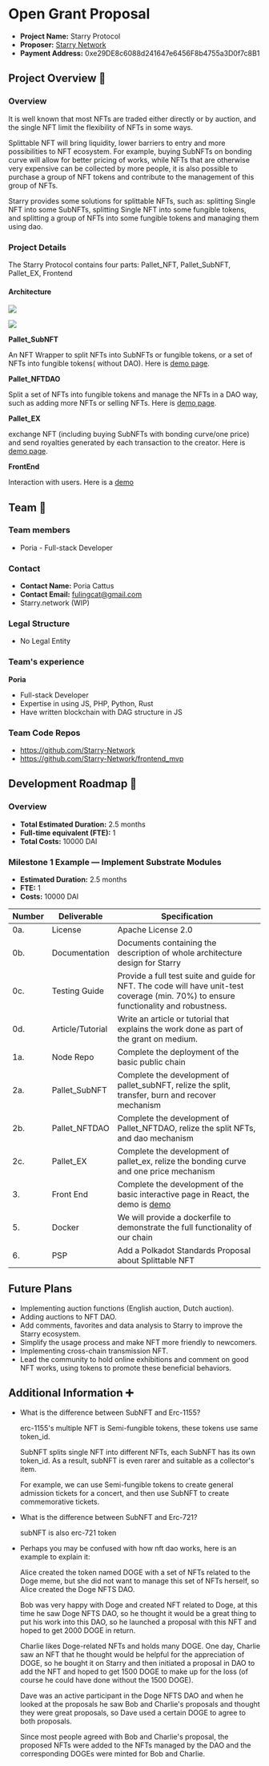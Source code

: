 # Open Grant Proposal

* **Project Name:** Starry Protocol
* **Proposer:** [Starry Network](https://github.com/Starry-Network)
* **Payment Address:** 0xe29DE8c6088d241647e6456F8b4755a3D0f7c8B1

## Project Overview :page_facing_up: 
### Overview

It is well known that most NFTs are traded either directly or by auction, and the single NFT limit the flexibility of NFTs in some ways.

Splittable NFT will bring liquidity, lower barriers to entry and more possibilities to NFT ecosystem. For example, buying SubNFTs on bonding curve will allow for better pricing of works, while NFTs that are otherwise very expensive can be collected by more people, it is also possible to purchase a group of NFT tokens and contribute to the management of this group of NFTs.

Starry provides some solutions for splittable NFTs, such as: splitting Single NFT into some SubNFTs, splitting Single NFT into some fungible tokens, and splitting a group of NFTs into some fungible tokens and managing them using dao.

### Project Details 
The Starry Protocol contains four parts: Pallet_NFT, Pallet_SubNFT, Pallet_EX, Frontend

#### Architecture



![](https://github.com/Starry-Network/frontend_mvp/raw/main/public/images/architecture.png)



![](https://github.com/Starry-Network/frontend_mvp/raw/main/public/images/nft_dao.png)

**Pallet_SubNFT**

An NFT Wrapper to split NFTs into SubNFTs or fungible tokens, or a set of NFTs into fungible tokens( without DAO). Here is [demo page](https://friendly-mclean-d455eb.netlify.app/#/splitNFT).

**Pallet_NFTDAO**

Split a set of NFTs into fungible tokens and manage the NFTs in a DAO way, such as adding more NFTs or selling NFTs. Here is [demo page](https://friendly-mclean-d455eb.netlify.app/#/dao/0).

**Pallet_EX**

exchange NFT (including buying SubNFTs with bonding curve/one price) and send royalties generated by each transaction to the creator. Here is [demo page](https://friendly-mclean-d455eb.netlify.app/#/nft/1).

**FrontEnd**

Interaction with users. Here is a  [demo](https://friendly-mclean-d455eb.netlify.app/#/)

## Team :busts_in_silhouette:

### Team members
* Poria - Full-stack Developer

### Contact
* **Contact Name:** Poria Cattus
* **Contact Email:** fulingcat@gmail.com
* Starry.network (WIP)

### Legal Structure 
* No Legal Entity

### Team's experience
**Poria**

- Full-stack Developer
- Expertise in using JS, PHP, Python, Rust
- Have written blockchain with DAG structure in JS

### Team Code Repos
* https://github.com/Starry-Network
* https://github.com/Starry-Network/frontend_mvp

## Development Roadmap :nut_and_bolt: 

### Overview
* **Total Estimated Duration:** 2.5 months
* **Full-time equivalent (FTE):**  1
* **Total Costs:** 10000 DAI

### Milestone 1 Example — Implement Substrate Modules 
* **Estimated Duration:** 2.5 months
* **FTE:**  1
* **Costs:** 10000 DAI

| Number | Deliverable | Specification |
| ------------- | ------------- | ------------- |
| 0a. | License | Apache License 2.0 |
| 0b. | Documentation | Documents containing the description of whole architecture design for Starry |
| 0c. | Testing Guide | Provide a full test suite and guide for NFT. The code will have unit-test coverage (min. 70%) to ensure functionality and robustness. |
| 0d. | Article/Tutorial | Write an article or tutorial that explains the work done as part of the grant on medium. |
| 1a. | Node Repo | Complete the deployment of the basic public chain |
| 2a. | Pallet_SubNFT | Complete the development of pallet_subNFT, relize the split, transfer, burn and recover mechanism|
| 2b. | Pallet_NFTDAO | Complete the development of Pallet_NFTDAO, relize the split NFTs, and dao mechanism|
| 2c. | Pallet_EX | Complete the development of pallet_ex, relize the bonding curve and one price mechanism|
| 3. | Front End | Complete the development of the basic interactive page in React, the demo is [demo](https://friendly-mclean-d455eb.netlify.app/#/) |
| 5. | Docker | We will provide a dockerfile to demonstrate the full functionality of our chain |
| 6. | PSP | Add a Polkadot Standards Proposal about Splittable NFT |


## Future Plans
- Implementing auction functions (English auction, Dutch auction).
- Adding auctions to NFT DAO.
- Add comments, favorites and data analysis to Starry to improve the Starry ecosystem.
- Simplify the usage process and make NFT more friendly to newcomers.
- Implementing cross-chain transmission NFT.
- Lead the community to hold online exhibitions and comment on good NFT works, using tokens to promote these beneficial behaviors.

## Additional Information :heavy_plus_sign: 

- What is the difference between SubNFT and Erc-1155?

  erc-1155's multiple NFT is Semi-fungible tokens, these tokens use same token_id.

  SubNFT splits single NFT into different NFTs, each SubNFT has its own token_id. As a result, subNFT is even rarer and suitable as a collector's item.

  For example, we can use Semi-fungible tokens to create general admission tickets for a concert, and then use SubNFT to create commemorative tickets.

- What is the difference between SubNFT and Erc-721?

  subNFT is also erc-721 token
  
- Perhaps you may be confused with how nft dao works, here is an example to explain it:

  Alice created the token named DOGE with a set of NFTs related to the Doge meme, but she did not want to manage this set of NFTs herself, so Alice created the Doge NFTS DAO.

  Bob was very happy with Doge and created NFT related to Doge, at this time he saw Doge NFTS DAO, so he thought it would be a great thing to put his work into this DAO, so he launched a proposal with this NFT and hoped to get 2000 DOGE in return.

  Charlie likes Doge-related NFTs and holds many DOGE. One day, Charlie saw an NFT that he thought would be helpful for the appreciation of DOGE, so he bought it on Starry and then initiated a proposal in DAO to add the NFT and hoped to get 1500 DOGE to make up for the loss (of course he could have done without the 1500 DOGE).

  Dave was an active participant in the Doge NFTS DAO and when he looked at the proposals he saw Bob and Charlie's proposals and thought they were great proposals, so Dave used a certain DOGE to agree to both proposals.

  Since most people agreed with Bob and Charlie's proposal, the proposed NFTs were added to the NFTs managed by the DAO and the corresponding DOGEs were minted for Bob and Charlie.


